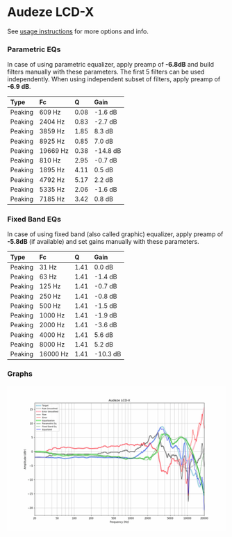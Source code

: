 # Audeze LCD-X
See [usage instructions](https://github.com/jaakkopasanen/AutoEq#usage) for more options and info.

### Parametric EQs
In case of using parametric equalizer, apply preamp of **-6.8dB** and build filters manually
with these parameters. The first 5 filters can be used independently.
When using independent subset of filters, apply preamp of **-6.9 dB**.

| Type    | Fc       |    Q | Gain     |
|:--------|:---------|:-----|:---------|
| Peaking | 609 Hz   | 0.08 | -1.6 dB  |
| Peaking | 2404 Hz  | 0.83 | -2.7 dB  |
| Peaking | 3859 Hz  | 1.85 | 8.3 dB   |
| Peaking | 8925 Hz  | 0.85 | 7.0 dB   |
| Peaking | 19669 Hz | 0.38 | -14.8 dB |
| Peaking | 810 Hz   | 2.95 | -0.7 dB  |
| Peaking | 1895 Hz  | 4.11 | 0.5 dB   |
| Peaking | 4792 Hz  | 5.17 | 2.2 dB   |
| Peaking | 5335 Hz  | 2.06 | -1.6 dB  |
| Peaking | 7185 Hz  | 3.42 | 0.8 dB   |

### Fixed Band EQs
In case of using fixed band (also called graphic) equalizer, apply preamp of **-5.8dB**
(if available) and set gains manually with these parameters.

| Type    | Fc       |    Q | Gain     |
|:--------|:---------|:-----|:---------|
| Peaking | 31 Hz    | 1.41 | 0.0 dB   |
| Peaking | 63 Hz    | 1.41 | -1.4 dB  |
| Peaking | 125 Hz   | 1.41 | -0.7 dB  |
| Peaking | 250 Hz   | 1.41 | -0.8 dB  |
| Peaking | 500 Hz   | 1.41 | -1.5 dB  |
| Peaking | 1000 Hz  | 1.41 | -1.9 dB  |
| Peaking | 2000 Hz  | 1.41 | -3.6 dB  |
| Peaking | 4000 Hz  | 1.41 | 5.6 dB   |
| Peaking | 8000 Hz  | 1.41 | 5.2 dB   |
| Peaking | 16000 Hz | 1.41 | -10.3 dB |

### Graphs
![](./Audeze%20LCD-X.png)